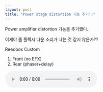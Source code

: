```yaml
---
layout: post
title: "Power stage distortion 기능 추가!!"
---
```


Power amplifier distortion 기능을 추가했다..

이제야 좀 플랙시 다운 소리가 나는 것 같지 않은가??

Reedoox Custom

1) Front (no EFX)
2) Rear (phaser+delay)

<audio src="/assets/images/3846863f45bc20b1b989dcd332c5c70a.mp3" controls preload></audio>



